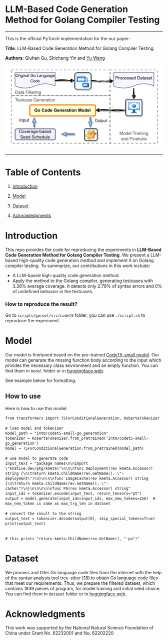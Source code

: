 # LLM-Based Code Generation Method for Golang Compiler Testing
***

This is the official PyTorch implementation for the our paper:

**Title**: LLM-Based Code Generation Method for Golang Compiler Testing

**Authors**: Qiuhan Gu, Shicheng Yin and [Yu Wang](https://itwoi.github.io)

![v5.drawio 8.crswap.drawio (5)_00](images/v5.drawio%208.crswap.drawio%20(5)_00.png)

***

# Table of Contents

1. [Introduction](#Introduction)

2. [Model](#Model)
3. [Dataset](#Dataset)
4. [Acknowledgments](#Acknowledgments)

# Introduction

This repo provides the code for reproducing the experiments in **LLM-Based Code Generation Method for Golang Compiler Testing**. We present a LLM-based high-quality code generation method and implement it on Golang compiler testing. To summarize, our contributions in this work include:

* A LLM-based high-quality code generation method.
* Apply the method to the Golang compiler, generating testcases with 3.38% average coverage. It detects only 2.79% of syntax errors and 0% of undefined behavior in the testcases.

### How to reproduce the result?

Go to `scripts/goroot/src/codet5` folder, you can use `./script.sh` to reproduce the experiment.

# Model

Our model is finetuned based on the pre-trained [CodeT5-small model](https://github.com/salesforce/CodeT5#fine-tuning). Our model can genarate the missing function body according to the input which privides the necessary class environment and an empty function. You can find them in `model` folder or in [huggingface web](https://huggingface.co/intm/codet5-small-go_generation).

See example below for formatting.

## How to use

Here is how to use this model:

```
from transformers import T5ForConditionalGeneration, RobertaTokenizer

# load model and tokenizer
model_path = "intm/codet5-small-go_generation"
tokenizer = RobertaTokenizer.from_pretrained('intm/codet5-small-go_generation')
model = T5ForConditionalGeneration.from_pretrained(model_path)

# use model to generate code 
input_text = "package names\n\nimport \"knative.dev/pkg/kmeta\"\n\n\nfunc Deployment(rev kmeta.Accessor) string {\n\treturn kmeta.ChildName(rev.GetName(), \"-deployment\")\n}\n\n\nfunc ImageCache(rev kmeta.Accessor) string {\n\treturn kmeta.ChildName(rev.GetName(), \"-cache\")\n}\n\n\n\n\nfunc PA(rev kmeta.Accessor) string"
input_ids = tokenizer.encode(input_text, return_tensors="pt")
output = model.generate(input_ids=input_ids, max_new_tokens=256)  # max_new_token is same as max_trg_len in dataset

# convert the result to the string
output_text = tokenizer.decode(output[0], skip_special_tokens=True)
print(output_text)


# this prints "return kmeta.ChildName(rev.GetName(), "-pa")"
```

# Dataset

We process and filter Go language code files from the internet with the help of the syntax analysis tool tree-sitter [18] to obtain Go language code files that meet our requirements. Thus, we prepare the filtered dataset, which contains 1839 pieces of program, for model training and initial seed choice. You can find them in `dataset` folder or in [huggingface web](https://huggingface.co/datasets/intm/codet5_go-generation/tree/main).

# Acknowledgments
This work was supported by the National Natural Science Foundation of China under Grant No. 62232001 and No. 62202220